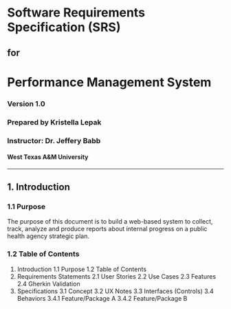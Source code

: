 # Software Requirements Specification (SRS) 
## for 
# Performance Management System 
### Version 1.0
### Prepared by Kristella Lepak
### Instructor: Dr. Jeffery Babb
#### West Texas A&M University
---
## 1. Introduction
### 1.1 Purpose
The purpose of this document is to build a web-based system to collect, track, analyze and produce reports about internal progress on a public health agency strategic plan.
### 1.2 Table of Contents
1. Introduction
 1.1 Purpose
 1.2 Table of Contents
2. Requirements Statements
 2.1 User Stories
 2.2 Use Cases
 2.3 Features
 2.4 Gherkin Validation
3. Specifications
 3.1 Concept
 3.2 UX Notes
 3.3 Interfaces (Controls)
 3.4 Behaviors
  3.4.1 Feature/Package A
  3.4.2 Feature/Package B
